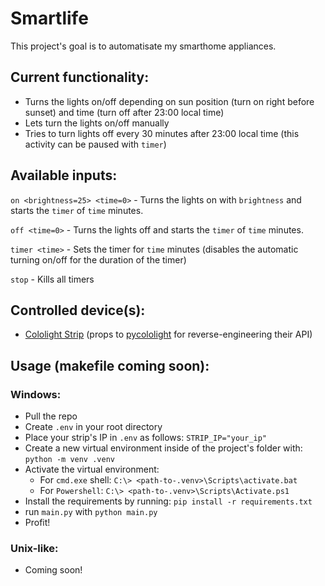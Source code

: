 # Smartlife
This project's goal is to automatisate my smarthome appliances.

Current functionality:
---
- Turns the lights on/off depending on sun position (turn on right before sunset) and time (turn off after 23:00 local time)
- Lets turn the lights on/off manually
- Tries to turn lights off every 30 minutes after 23:00 local time (this activity can be paused with `timer`)

Available inputs:
---
`on <brightness=25> <time=0>` - Turns the lights on with `brightness` and starts the `timer` of `time` minutes.

`off <time=0>` - Turns the lights off and starts the `timer` of `time` minutes.

`timer <time>` - Sets the timer for `time` minutes (disables the automatic turning on/off for the duration of the timer)

`stop` - Kills all timers

Controlled device(s):
---
- [Cololight Strip](https://cololight.de/products/cololight-strip?variant=32881788387392) (props to [pycololight](https://github.com/BazaJayGee66/pycololight) for reverse-engineering their API)

Usage (makefile coming soon):
---
### Windows:
- Pull the repo
- Create `.env` in your root directory
- Place your strip's IP in `.env` as follows: `STRIP_IP="your_ip"`
- Create a new virtual environment inside of the project's folder with: `python -m venv .venv`
- Activate the virtual environment:
  -  For `cmd.exe` shell: `C:\> <path-to-.venv>\Scripts\activate.bat`
  -  For `Powershell`: `C:\> <path-to-.venv>\Scripts\Activate.ps1`
- Install the requirements by running: `pip install -r requirements.txt`
- run `main.py` with `python main.py`
- Profit!

### Unix-like:
- Coming soon!

